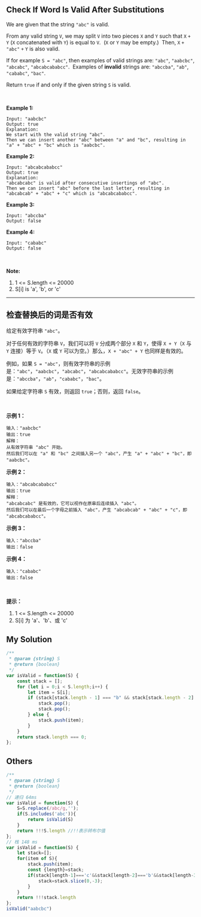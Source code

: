 ## Check If Word Is Valid After Substitutions

We are given that the string `"abc"` is valid.

From any valid string `V`, we may split `V` into two pieces `X` and `Y` such that `X` `+` `Y` (`X` concatenated with `Y`) is equal to `V`.  (`X` or `Y` may be empty.)  Then, `X` `+` `"abc"` `+` `Y` is also valid.

If for example `S = "abc"`, then examples of valid strings are: `"abc"`, `"aabcbc"`, `"abcabc"`, `"abcabcababcc"`.  Examples of **invalid** strings are: `"abccba"`, `"ab"`, `"cababc"`, `"bac"`.

Return `true` if and only if the given string `S` is valid.

 

**Example 1:**

    Input: "aabcbc"
    Output: true
    Explanation: 
    We start with the valid string "abc".
    Then we can insert another "abc" between "a" and "bc", resulting in "a" + "abc" + "bc" which is "aabcbc".

**Example 2:**

    Input: "abcabcababcc"
    Output: true
    Explanation: 
    "abcabcabc" is valid after consecutive insertings of "abc".
    Then we can insert "abc" before the last letter, resulting in "abcabcab" + "abc" + "c" which is "abcabcababcc".

**Example 3:**

    Input: "abccba"
    Output: false

**Example 4:**

    Input: "cababc"
    Output: false
 

**Note:**

1. 1 <= S.length <= 20000
2. S[i] is 'a', 'b', or 'c'

---

## 检查替换后的词是否有效

给定有效字符串 `"abc"`。

对于任何有效的字符串 `V`，我们可以将 `V` 分成两个部分 `X` 和 `Y`，使得 `X + Y`（`X` 与 `Y` 连接）等于 `V`。（`X` 或 `Y` 可以为空。）那么，`X + "abc" + Y` 也同样是有效的。

例如，如果 `S = "abc"`，则有效字符串的示例是：`"abc"`，`"aabcbc"`，`"abcabc"`，`"abcabcababcc"`。无效字符串的示例是：`"abccba"`，`"ab"`，`"cababc"`，`"bac"`。

如果给定字符串 `S` 有效，则返回 `true`；否则，返回 `false`。

 

**示例 1：**

    输入："aabcbc"
    输出：true
    解释：
    从有效字符串 "abc" 开始。
    然后我们可以在 "a" 和 "bc" 之间插入另一个 "abc"，产生 "a" + "abc" + "bc"，即 "aabcbc"。

**示例 2：**

    输入："abcabcababcc"
    输出：true
    解释：
    "abcabcabc" 是有效的，它可以视作在原串后连续插入 "abc"。
    然后我们可以在最后一个字母之前插入 "abc"，产生 "abcabcab" + "abc" + "c"，即 "abcabcababcc"。

**示例 3：**

    输入："abccba"
    输出：false

**示例 4：**

    输入："cababc"
    输出：false
 

**提示：**

1. 1 <= S.length <= 20000
2. S[i] 为 'a'、'b'、或 'c'

## My Solution

```javascript
/**
 * @param {string} S
 * @return {boolean}
 */
var isValid = function(S) {
    const stack = [];
    for (let i = 0;i < S.length;i++) {
        let item = S[i];
        if (stack[stack.length - 1] === "b" && stack[stack.length - 2] === "a" && item === "c") {
            stack.pop();
            stack.pop();
        } else {
            stack.push(item);
        }
    }
    return stack.length === 0;
};
```

## Others

```javascript
/**
 * @param {string} S
 * @return {boolean}
 */
// 递归 64ms
var isValid = function(S) {
    S=S.replace(/abc/g,'');
    if(S.includes('abc')){
        return isValid(S)
    }
    return !!!S.length //!!表示转布尔值
};
// 栈 148 ms
var isValid = function(S) {
    let stack=[];
    for(item of S){
        stack.push(item);
        const {length}=stack;
        if(stack[length-1]==='c'&&stack[length-2]==='b'&&stack[length-3]==='a'){
            stack=stack.slice(0,-3);
        }
    }
    return !!!stack.length
};
isValid("aabcbc")
```

